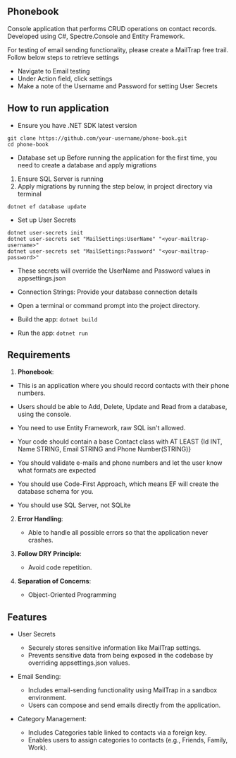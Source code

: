 ## Phonebook

Console application that performs CRUD operations on contact records.
Developed using C#, Spectre.Console and Entity Framework.

For testing of email sending functionality, please create a MailTrap free trail.
Follow below steps to retrieve settings

- Navigate to Email testing
- Under Action field, click settings
- Make a note of the Username and Password for setting User Secrets

## How to run application

- Ensure you have .NET SDK latest version

```
git clone https://github.com/your-username/phone-book.git
cd phone-book
```

- Database set up
  Before running the application for the first time, you need to create a database and apply migrations

1. Ensure SQL Server is running
2. Apply migrations by running the step below, in project directory via terminal

```
dotnet ef database update
```

- Set up User Secrets

```
dotnet user-secrets init
dotnet user-secrets set "MailSettings:UserName" "<your-mailtrap-username>"
dotnet user-secrets set "MailSettings:Password" "<your-mailtrap-password>"
```

- These secrets will override the UserName and Password values in appsettings.json

- Connection Strings: Provide your database connection details

- Open a terminal or command prompt into the project directory.
- Build the app:
  `dotnet build`
- Run the app:
  `dotnet run`

## Requirements

1. **Phonebook**:

- This is an application where you should record contacts with their phone numbers.

- Users should be able to Add, Delete, Update and Read from a database, using the console.

- You need to use Entity Framework, raw SQL isn't allowed.

- Your code should contain a base Contact class with AT LEAST {Id INT, Name STRING, Email STRING and Phone Number(STRING)}

- You should validate e-mails and phone numbers and let the user know what formats are expected

- You should use Code-First Approach, which means EF will create the database schema for you.

- You should use SQL Server, not SQLite

2. **Error Handling**:

   - Able to handle all possible errors so that the application never crashes.

3. **Follow DRY Principle**:

   - Avoid code repetition.

4. **Separation of Concerns**:

   - Object-Oriented Programming

## Features

- User Secrets

  - Securely stores sensitive information like MailTrap settings.
  - Prevents sensitive data from being exposed in the codebase by overriding appsettings.json values.

- Email Sending:

  - Includes email-sending functionality using MailTrap in a sandbox environment.
  - Users can compose and send emails directly from the application.

- Category Management:

  - Includes Categories table linked to contacts via a foreign key.
  - Enables users to assign categories to contacts (e.g., Friends, Family, Work).
